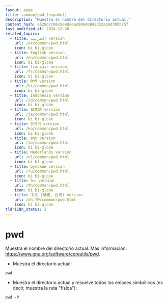 ```yaml
---
layout: page
title: common/pwd (español)
description: "Muestra el nombre del directorio actual."
content_hash: e529d2c86c8e4daeac0064b842d32a19d30bb75f
last_modified_at: 2024-12-20
related_topics:
  - title: العربية version
    url: /ar/common/pwd.html
    icon: bi bi-globe
  - title: English version
    url: /en/common/pwd.html
    icon: bi bi-globe
  - title: français version
    url: /fr/common/pwd.html
    icon: bi bi-globe
  - title: हिन्दी version
    url: /hi/common/pwd.html
    icon: bi bi-globe
  - title: Indonesia version
    url: /id/common/pwd.html
    icon: bi bi-globe
  - title: 日本語 version
    url: /ja/common/pwd.html
    icon: bi bi-globe
  - title: 한국어 version
    url: /ko/common/pwd.html
    icon: bi bi-globe
  - title: ລາວ version
    url: /lo/common/pwd.html
    icon: bi bi-globe
  - title: Nederlands version
    url: /nl/common/pwd.html
    icon: bi bi-globe
  - title: русский version
    url: /ru/common/pwd.html
    icon: bi bi-globe
  - title: ไทย version
    url: /th/common/pwd.html
    icon: bi bi-globe
  - title: 中文 (繁體, 台灣) version
    url: /zh_TW/common/pwd.html
    icon: bi bi-globe
tldri18n_status: 2
---
```

# pwd

Muestra el nombre del directorio actual.
Más información: <https://www.gnu.org/software/coreutils/pwd>.

- Muestra el directorio actual:

`pwd`

- Muestra el directorio actual y resuelve todos los enlaces simbólicos (es decir, muestra la ruta "física"):

`pwd -P`
